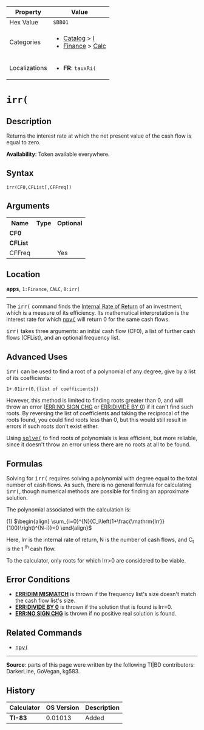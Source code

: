 | Property      | Value |
|---------------|-------|
| Hex Value     | `$BB01`|
| Categories    | <ul><li>[Catalog](<../categories/Catalog.md>) > [I](<../categories/Catalog.md#I>)</li><li>[Finance](<../categories/Finance.md>) > [Calc](<../categories/Finance.md#Calc>)</li></ul> |
| Localizations | <ul><li><b>FR</b>: `tauxRi(`</li></ul> |

# `irr(`

## Description
Returns the interest rate at which the net present value of the cash flow is equal to zero.


<b>Availability</b>: Token available everywhere.

## Syntax
`irr(CF0,CFList[,CFFreq])`

## Arguments
<table>
<tr><th>Name</th><th>Type</th><th>Optional</th></tr>

<tr><td><b>CF0</b></td><td></td><td></td></tr>

<tr><td><b>CFList</b></td><td></td><td></td></tr>

<tr><td>CFFreq</td><td></td><td>Yes</td></tr>

</table>

## Location
<tt><kbd><b>apps</b></kbd></tt>, `1:Finance`, `CALC`, `8:irr(`
<hr>

The <tt>irr(</tt> command finds the [Internal Rate of Return](http://en.wikipedia.org/wiki/Internal_rate_of_return) of an investment, which is a measure of its efficiency. Its mathematical interpretation is the interest rate for which <tt><a href="npv(.md">npv(</a></tt> will return 0 for the same cash flows.

<tt>irr(</tt> takes three arguments: an initial cash flow (CF0), a list of further cash flows (CFList), and an optional frequency list.

## Advanced Uses

<tt>irr(</tt> can be used to find a root of a polynomial of any degree, give by a list of its coefficients:

```ti-basic
1+.01irr(0,{list of coefficients})
```

  
However, this method is limited to finding roots greater than 0, and will throw an error ([ERR:NO SIGN CHG](errors#nosignchg) or [ERR:DIVIDE BY 0](errors#divideby0)) if it can't find such roots. By reversing the list of coefficients and taking the reciprocal of the roots found, you could find roots less than 0, but this would still result in errors if such roots don't exist either.

Using <tt><a href="solve(.md">solve(</a></tt> to find roots of polynomials is less efficient, but more reliable, since it doesn't throw an error unless there are no roots at all to be found.

## Formulas

Solving for <tt>irr(</tt> requires solving a polynomial with degree equal to the total number of cash flows. As such, there is no general formula for calculating <tt>irr(</tt>, though numerical methods are possible for finding an approximate solution.

The polynomial associated with the calculation is:

(1) $`\begin{align} \sum_{i=0}^{N}{C_i\left(1+\frac{\mathrm{Irr}}{100}\right)^{N-i}}=0 \end{align}`$ 

Here, Irr is the internal rate of return, N is the number of cash flows, and C<sub>t</sub> is the t <sup>th</sup> cash flow.

To the calculator, only roots for which Irr>0 are considered to be viable.

## Error Conditions

*   **[ERR:DIM MISMATCH](errors#dimmismatch)** is thrown if the frequency list's size doesn't match the cash flow list's size.
*   **[ERR:DIVIDE BY 0](errors#divideby0)** is thrown if the solution that is found is Irr=0.
*   **[ERR:NO SIGN CHG](errors#nosignchg)** is thrown if no positive real solution is found.

## Related Commands

*   <tt><a href="npv(.md">npv(</a></tt>

* * *

**Source**: parts of this page were written by the following TI|BD contributors: DarkerLine, GoVegan, kg583.

## History
| Calculator | OS Version | Description |
|------------|------------|-------------|
| <b>TI-83</b> | 0.01013 | Added |


